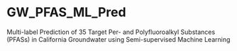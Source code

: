 # GW_PFAS_ML_Pred
Multi-label Prediction of 35 Target Per- and Polyfluoroalkyl Substances (PFASs) in California Groundwater using Semi-supervised Machine Learning 
